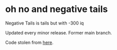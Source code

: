 # oh no and negative tails
Negative Tails is tails but with -300 iq

Updated every minor release. Former main branch.

Code stolen from [here](https://github.com/xzxADIxzx/Crawler-Language/blob/main/scripts/main.js).
